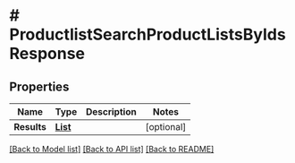 # # ProductlistSearchProductListsByIdsResponse


## Properties 


Name | Type | Description | Notes
------------ | ------------- | ------------- | -------------
**Results**| [**List<ProductlistProductListEntity>**](ProductlistProductListEntity.md) |   | [optional]


[[Back to Model list]](../../README.md#models) [[Back to API list]](../../README.md#endpoints) [[Back to README]](../../README.md)

